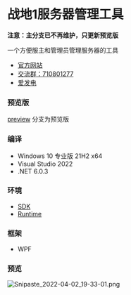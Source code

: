# 战地1服务器管理工具

**注意：主分支已不再维护，只更新预览版**

一个方便服主和管理员管理服务器的工具

* [官方网站](https://bfkits.neocities.org/)  
* [交流群：710801277](https://jq.qq.com/?_wv=1027&amp;k=ajEymecs)  
* [爱发电](https://afdian.net/@crazyzhang)

### 预览版

[preview](https://github.com/CrazyZhang666/BF1.ServerAdminTools/tree/preview) 分支为预览版

### 编译

* Windows 10 专业版 21H2 x64
* Visual Studio 2022
* .NET 6.0.3

### 环境

* [SDK](https://dotnet.microsoft.com/zh-cn/download/dotnet/thank-you/sdk-6.0.201-windows-x64-installer)
* [Runtime](https://dotnet.microsoft.com/zh-cn/download/dotnet/thank-you/runtime-desktop-6.0.3-windows-x64-installer)

### 框架

* WPF

### 预览

![Snipaste_2022-04-02_19-33-01.png](https://ae04.alicdn.com/kf/H50d06947e8d742a5ba58152930bc1b94Y.png)
